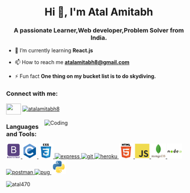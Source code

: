 <h1 align="center">Hi 👋, I'm Atal Amitabh</h1>
<h3 align="center">A passionate Learner,Web developer,Problem Solver from India.</h3>

- 🌱 I’m currently learning **React.js**

- 📫 How to reach me **atalamitabh8@gmail.com**

- ⚡ Fun fact **One thing on my bucket list is to do skydiving.**

<h3 align="left">Connect with me:</h3>
<p align="left">
<a href="https://linkedin.com/in/atal-amitabh-4a0b771b2" target="blank"><img align="center" src="https://image.flaticon.com/icons/png/512/174/174857.png" height="30" width="40" /></a>
<a href="https://www.leetcode.com/atalamitabh8" target="blank"><img align="center" src="https://upload.wikimedia.org/wikipedia/commons/1/19/LeetCode_logo_black.png" alt="atalamitabh8" height="30" width="40" /></a>
</p>
<img align="right" alt="Coding" width="400" src="https://cdn.dribbble.com/users/287797/screenshots/9657405/media/d4f448c2c8dbb61ba5344422dd94934b.gif">


<h3 align="left">Languages and Tools:</h3>
<p align="left"> <a href="https://getbootstrap.com" target="_blank"> <img src="https://raw.githubusercontent.com/devicons/devicon/master/icons/bootstrap/bootstrap-plain-wordmark.svg" alt="bootstrap" width="40" height="40"/> </a> <a href="https://www.cprogramming.com/" target="_blank"> <img src="https://raw.githubusercontent.com/devicons/devicon/master/icons/c/c-original.svg" alt="c" width="40" height="40"/> </a> <a href="https://www.w3schools.com/css/" target="_blank"> <img src="https://raw.githubusercontent.com/devicons/devicon/master/icons/css3/css3-original-wordmark.svg" alt="css3" width="40" height="40"/> </a> <a href="https://expressjs.com" target="_blank"> <img src="https://images.tute.io/tute/topic/express-js.png" alt="express" width="40" height="40"/> </a> <a href="https://git-scm.com/" target="_blank"> <img src="https://www.vectorlogo.zone/logos/git-scm/git-scm-icon.svg" alt="git" width="40" height="40"/> </a> <a href="https://heroku.com" target="_blank"> <img src="https://www.vectorlogo.zone/logos/heroku/heroku-icon.svg" alt="heroku" width="40" height="40"/> </a> <a href="https://www.w3.org/html/" target="_blank"> <img src="https://raw.githubusercontent.com/devicons/devicon/master/icons/html5/html5-original-wordmark.svg" alt="html5" width="40" height="40"/> </a> <a href="https://developer.mozilla.org/en-US/docs/Web/JavaScript" target="_blank"> <img src="https://raw.githubusercontent.com/devicons/devicon/master/icons/javascript/javascript-original.svg" alt="javascript" width="40" height="40"/> </a> <a href="https://www.mongodb.com/" target="_blank"> <img src="https://raw.githubusercontent.com/devicons/devicon/master/icons/mongodb/mongodb-original-wordmark.svg" alt="mongodb" width="40" height="40"/> </a> <a href="https://nodejs.org" target="_blank"> <img src="https://raw.githubusercontent.com/devicons/devicon/master/icons/nodejs/nodejs-original-wordmark.svg" alt="nodejs" width="40" height="40"/> </a> <a href="https://postman.com" target="_blank"> <img src="https://www.vectorlogo.zone/logos/getpostman/getpostman-icon.svg" alt="postman" width="40" height="40"/> </a> <a href="https://pugjs.org" target="_blank"> <img src="https://cdn.worldvectorlogo.com/logos/pug.svg" alt="pug" width="40" height="40"/> </a> <a href="https://www.python.org" target="_blank"> <img src="https://raw.githubusercontent.com/devicons/devicon/master/icons/python/python-original.svg" alt="python" width="40" height="40"/> </a> </p>

<p><img align="center" src="https://github-readme-stats.vercel.app/api/top-langs?username=atal470&show_icons=true&locale=en&layout=compact" alt="atal470" /></p>
